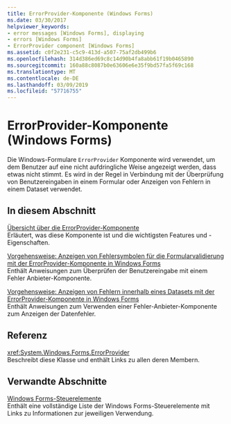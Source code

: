 ```yaml
---
title: ErrorProvider-Komponente (Windows Forms)
ms.date: 03/30/2017
helpviewer_keywords:
- error messages [Windows Forms], displaying
- errors [Windows Forms]
- ErrorProvider component [Windows Forms]
ms.assetid: c0f2e231-c5c9-413d-a507-75af2db499b6
ms.openlocfilehash: 314d386ed69c8c14d90b4fa8abb61f19b0465890
ms.sourcegitcommit: 160a88c8087b0e63606e6e35f9bd57fa5f69c168
ms.translationtype: MT
ms.contentlocale: de-DE
ms.lasthandoff: 03/09/2019
ms.locfileid: "57716755"
---
```

# <a name="errorprovider-component-windows-forms"></a>ErrorProvider-Komponente (Windows Forms)
Die Windows-Formulare `ErrorProvider` Komponente wird verwendet, um dem Benutzer auf eine nicht aufdringliche Weise angezeigt werden, dass etwas nicht stimmt. Es wird in der Regel in Verbindung mit der Überprüfung von Benutzereingaben in einem Formular oder Anzeigen von Fehlern in einem Dataset verwendet.  
  
## <a name="in-this-section"></a>In diesem Abschnitt  
 [Übersicht über die ErrorProvider-Komponente](errorprovider-component-overview-windows-forms.md)  
 Erläutert, was diese Komponente ist und die wichtigsten Features und -Eigenschaften.  
  
 [Vorgehensweise: Anzeigen von Fehlersymbolen für die Formularvalidierung mit der ErrorProvider-Komponente in Windows Forms](display-error-icons-for-form-validation-with-wf-errorprovider.md)  
 Enthält Anweisungen zum Überprüfen der Benutzereingabe mit einem Fehler Anbieter-Komponente.  
  
 [Vorgehensweise: Anzeigen von Fehlern innerhalb eines Datasets mit der ErrorProvider-Komponente in Windows Forms](view-errors-within-a-dataset-with-wf-errorprovider-component.md)  
 Enthält Anweisungen zum Verwenden einer Fehler-Anbieter-Komponente zum Anzeigen der Datenfehler.  
  
## <a name="reference"></a>Referenz  
 <xref:System.Windows.Forms.ErrorProvider>  
 Beschreibt diese Klasse und enthält Links zu allen deren Membern.  
  
## <a name="related-sections"></a>Verwandte Abschnitte  
 [Windows Forms-Steuerelemente](controls-to-use-on-windows-forms.md)  
 Enthält eine vollständige Liste der Windows Forms-Steuerelemente mit Links zu Informationen zur jeweiligen Verwendung.
